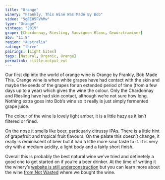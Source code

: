 ```yaml
---
title: "Orange"
winery: "Frankly, This Wine Was Made By Bob"
video: "5g8E05FVhMw"
type: "Orange"
vintage: "2019"
grape: [Chardonnay, Riesling, Sauvignon Blanc, Gewürztraminer]
abv: "11.9"
region: "Australia"
rating: "three"
pairings: [Light bites]
tags: [Natural, Organic, Orange]
permalink: :title:output_ext
---
```


Our first dip into the world of orange wine is Orange by Frankly, Bob Made This. Orange wine is when white grapes have had contact with the skin and maybe the seeds of the grapes for an extended period of time (from a few days up to a year) which gives the wine the colour. Only the Chardonnay and Riesling have had skin contact, although we&rsquo;re not sure how long. Nothing extra goes into Bob&rsquo;s wine so it really is just simply fermented grape juice.

The colour of the wine is lovely light amber, it is a little hazy as it isn&rsquo;t filtered or fined. 

On the nose it smells like beer, particuarly citrussy IPAs. There is a little hint of grapefruit and tropical fruit flavours. On the palate this doesn&rsquo;t change, it really is reminiscent of beer but it had a little more sour taste to it. It is very dry with a medium acidity, a light body and a fairly short finish. 

Overall this is probably the best natural wine we&rsquo;ve tried and definetely a good one to get started on if you&rsquo;re a beer drinker. At the time of writing it the winery&rsquo;s <a href="https://www.franklythiswinewasmadebybob.com.au/" title="Frankly This Wine Was Made by Bob" target="_blank"> website is still underconstruction</a> but you can learn more about the wine <a href="https://notwasted.io/collections/frankly-this-wine-was-made-by-bob/products/2019-frankly-this-wine-was-made-by-bob-orange" title="Not Wasted" target="_blank">from Not Wasted</a> where we bought the wine. 

 


